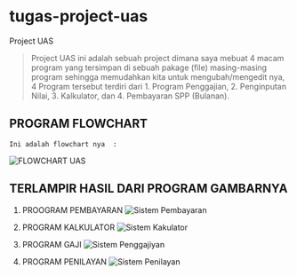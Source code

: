 # tugas-project-uas

Project UAS
>Project UAS ini adalah sebuah project dimana saya mebuat 4 macam program yang tersimpan di sebuah pakage (file) masing-masing program sehingga memudahkan kita untuk mengubah/mengedit nya, 4 Program tersebut terdiri dari 1. Program Penggajian, 2. Penginputan Nilai, 3. Kalkulator, dan 4. Pembayaran SPP (Bulanan).


## PROGRAM FLOWCHART
    Ini adalah flowchart nya  :
   ![FLOWCHART UAS](https://user-images.githubusercontent.com/45529706/56094070-1ba2cd80-5efa-11e9-8113-300e62f861d0.JPG)

## TERLAMPIR HASIL DARI PROGRAM GAMBARNYA

1. PROOGRAM PEMBAYARAN
![Sistem Pembayaran](https://user-images.githubusercontent.com/45529706/56094115-966be880-5efa-11e9-87e4-48a183d5d027.jpg)

2. PROGRAM KALKULATOR
![Sistem Kakulator](https://user-images.githubusercontent.com/45529706/56094122-adaad600-5efa-11e9-9044-6503e16f4ea5.jpg)

3. PROGRAM GAJI
![Sistem Penggajiyan](https://user-images.githubusercontent.com/45529706/56094128-b6031100-5efa-11e9-8044-02ad2d404adb.jpg)

4. PROGRAM PENILAYAN
![Sistem Penilayan](https://user-images.githubusercontent.com/45529706/56094133-c1eed300-5efa-11e9-9440-9ff10794cc53.jpg)
